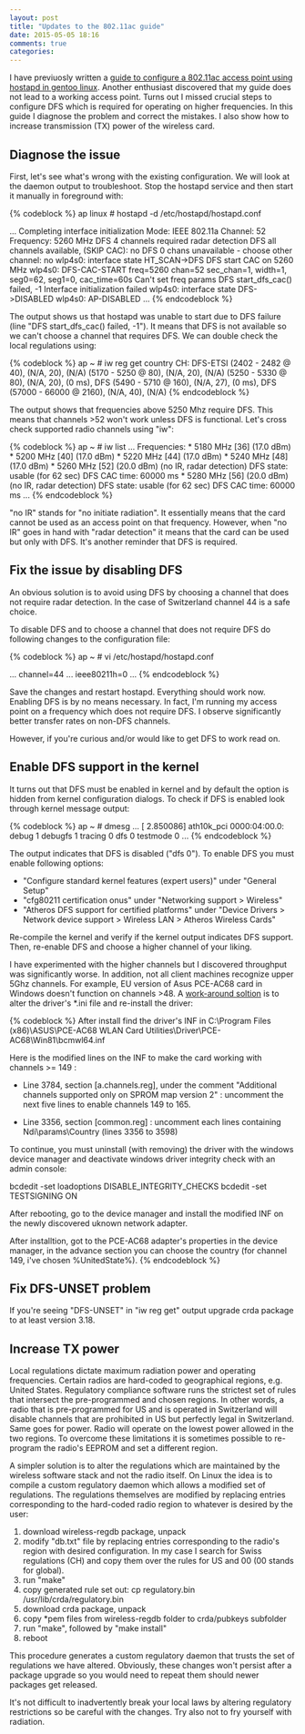 ```yaml
---
layout: post
title: "Updates to the 802.11ac guide"
date: 2015-05-05 18:16
comments: true
categories: 
---
```


I have previuosly written a [guide to configure a 802.11ac access point using hostapd in gentoo linux](/blog/2015/02/01/beginners-guide-to-802-dot-11ac-setup/). Another enthusiast discovered that my guide does not lead to a working access point. Turns out I missed crucial steps to configure DFS which is required for operating on higher frequencies. In this guide I diagnose the problem and correct the mistakes. I also show how to increase transmission (TX) power of the wireless card.

## Diagnose the issue

First, let's see what's wrong with the existing configuration. We will look at the daemon output to troubleshoot. Stop the hostapd service and then start it manually in foreground with:

{% codeblock %}
ap linux # hostapd -d /etc/hostapd/hostapd.conf

...
Completing interface initialization
Mode: IEEE 802.11a  Channel: 52  Frequency: 5260 MHz
DFS 4 channels required radar detection
DFS all channels available, (SKIP CAC): no
DFS 0 chans unavailable - choose other channel: no
wlp4s0: interface state HT_SCAN->DFS
DFS start CAC on 5260 MHz
wlp4s0: DFS-CAC-START freq=5260 chan=52 sec_chan=1, width=1, seg0=62, seg1=0, cac_time=60s
Can't set freq params
DFS start_dfs_cac() failed, -1
Interface initialization failed
wlp4s0: interface state DFS->DISABLED
wlp4s0: AP-DISABLED
...
{% endcodeblock %}

The output shows us that hostapd was unable to start due to DFS failure (line "DFS start_dfs_cac() failed, -1"). It means that DFS is not available so we can't choose a channel that requires DFS. We can double check the local regulations using:

{% codeblock %}
ap ~ # iw reg get
country CH: DFS-ETSI
        (2402 - 2482 @ 40), (N/A, 20), (N/A)
        (5170 - 5250 @ 80), (N/A, 20), (N/A)
        (5250 - 5330 @ 80), (N/A, 20), (0 ms), DFS
        (5490 - 5710 @ 160), (N/A, 27), (0 ms), DFS
        (57000 - 66000 @ 2160), (N/A, 40), (N/A)
{% endcodeblock %}

The output shows that frequencies above 5250 Mhz require DFS. This means that channels >52 won't work unless DFS is functional. Let's cross check supported radio channels using "iw":

{% codeblock %}
ap ~ # iw list
...
Frequencies:
    * 5180 MHz [36] (17.0 dBm)
    * 5200 MHz [40] (17.0 dBm)
    * 5220 MHz [44] (17.0 dBm)
    * 5240 MHz [48] (17.0 dBm)
    * 5260 MHz [52] (20.0 dBm) (no IR, radar detection)
        DFS state: usable (for 62 sec)
        DFS CAC time: 60000 ms
    * 5280 MHz [56] (20.0 dBm) (no IR, radar detection)
        DFS state: usable (for 62 sec)
        DFS CAC time: 60000 ms
...
{% endcodeblock %}

"no IR" stands for "no initiate radiation". It essentially means that the card cannot be used as an access point on that frequency. However, when "no IR" goes in hand with "radar detection" it means that the card can be used but only with DFS. It's another reminder that DFS is required.

## Fix the issue by disabling DFS

An obvious solution is to avoid using DFS by choosing a channel that does not require radar detection. In the case of Switzerland channel 44 is a safe choice.

To disable DFS and to choose a channel that does not require DFS do following changes to the configuration file:

{% codeblock %}
ap ~ # vi /etc/hostapd/hostapd.conf

...
channel=44
...
ieee80211h=0
...
{% endcodeblock %}

Save the changes and restart hostapd. Everything should work now. Enabling DFS is by no means necessary. In fact, I'm running my access point on a frequency which does not require DFS. I observe significantly better transfer rates on non-DFS channels.

However, if you're curious and/or would like to get DFS to work read on.

## Enable DFS support in the kernel

It turns out that DFS must be enabled in kernel and by default the option is hidden from kernel configuration dialogs. To check if DFS is enabled look through kernel message output:

{% codeblock %}
ap ~ # dmesg
...
[    2.850086] ath10k_pci 0000:04:00.0: debug 1 debugfs 1 tracing 0 dfs 0 testmode 0
...
{% endcodeblock %}

The output indicates that DFS is disabled ("dfs 0"). To enable DFS you must enable following options:

 * "Configure standard kernel features (expert users)" under "General Setup"
 * "cfg80211 certification onus" under "Networking support > Wireless"
 * "Atheros DFS support for certified platforms" under "Device Drivers > Network device support > Wireless LAN > Atheros Wireless Cards"

Re-compile the kernel and verify if the kernel output indicates DFS support. Then, re-enable DFS and choose a higher channel of your liking.

I have experimented with the higher channels but I discovered throughput was significantly worse. In addition, not all client machines recognize upper 5Ghz channels. For example, EU version of Asus PCE-AC68 card in Windows doesn't function on channels >48. A [work-around soltion](http://www.snbforums.com/threads/pce-ac66-wifi-card-not-picking-up-5ghz-149-161-channels.10932/) is to alter the driver's *.ini file and re-install the driver:

{% codeblock %}
After install find the driver's INF in C:\Program Files (x86)\ASUS\PCE-AC68 WLAN Card Utilities\Driver\PCE-AC68\Win81\bcmwl64.inf

Here is the modified lines on the INF to make the card working with channels >= 149 :

- Line 3784, section [a.channels.reg], under the comment "Additional channels supported only on SPROM map version 2" : uncomment the next five lines to enable channels 149 to 165.

- Line 3356, section [common.reg] : uncomment each lines containing Ndi\params\Country (lines 3356 to 3598)

To continue, you must uninstall (with removing) the driver with the windows device manager and deactivate windows driver integrity check with an admin console:

bcdedit -set loadoptions DISABLE_INTEGRITY_CHECKS
bcdedit -set TESTSIGNING ON

After rebooting, go to the device manager and install the modified INF on the newly discovered uknown network adapter.

After installtion, got to the PCE-AC68 adapter's properties in the device manager, in the advance section you can choose the country (for channel 149, i've chosen %UnitedState%).
{% endcodeblock %}

## Fix DFS-UNSET problem

If you're seeing "DFS-UNSET" in "iw reg get" output upgrade crda package to at least version 3.18.

## Increase TX power

Local regulations dictate maximum radiation power and operating frequencies. Certain radios are hard-coded to geographical regions, e.g. United States. Regulatory compliance software runs the strictest set of rules that intersect the pre-programmed and chosen regions. In other words, a radio that is pre-programmed for US and is operated in Switzerland will disable channels that are prohibited in US but perfectly legal in Switzerland. Same goes for power. Radio will operate on the lowest power allowed in the two regions. To overcome these limitations it is sometimes possible to re-program the radio's EEPROM and set a different region.

A simpler solution is to alter the regulations which are maintained by the wireless software stack and not the radio itself. On Linux the idea is to compile a custom regulatory daemon which allows a modified set of regulations. The regulations themselves are modified by replacing entries corresponding to the hard-coded radio region to whatever is desired by the user:

 1. download wireless-regdb package, unpack
 2. modify "db.txt" file by replacing entries corresponding to the radio's region with desired configuration. In my case I search for Swiss regulations (CH) and copy them over the rules for US and 00 (00 stands for global).
 3. run "make"
 4. copy generated rule set out: cp regulatory.bin /usr/lib/crda/regulatory.bin
 5. download crda package, unpack
 6. copy *pem files from wireless-regdb folder to crda/pubkeys subfolder
 7. run "make", followed by "make install"
 8. reboot
 
This procedure generates a custom regulatory daemon that trusts the set of regulations we have altered. Obviously, these changes won't persist after a package upgrade so you would need to repeat them should newer packages get released.

It's not difficult to inadvertently break your local laws by altering regulatory restrictions so be careful with the changes. Try also not to fry yourself with radiation.
